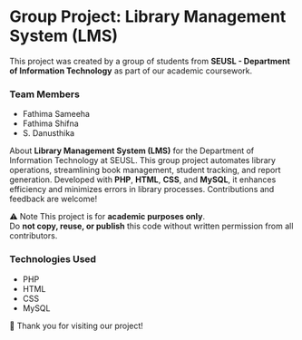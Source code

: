 # Group Project: Library Management System (LMS)

This project was created by a group of students from **SEUSL - Department of Information Technology** as part of our academic coursework.

### Team Members
- Fathima Sameeha  
- Fathima Shifna
- S. Danusthika

 About
**Library Management System (LMS)** for the Department of Information Technology at SEUSL.
This group project automates library operations, streamlining book management, student tracking, and report generation. Developed with **PHP**, **HTML**, **CSS**, and **MySQL**, it enhances efficiency and minimizes errors in library processes. Contributions and feedback are welcome!

 ⚠ Note
This project is for **academic purposes only**.  
Do **not copy, reuse, or publish** this code without written permission from all contributors.

### Technologies Used
- PHP  
- HTML  
- CSS  
- MySQL

📌 Thank you for visiting our project!
